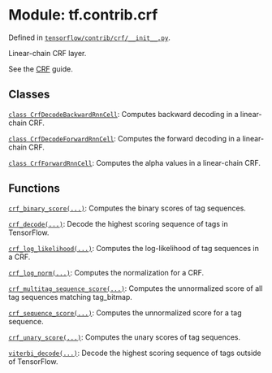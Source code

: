 <div itemscope itemtype="http://developers.google.com/ReferenceObject">
<meta itemprop="name" content="tf.contrib.crf" />
<meta itemprop="path" content="Stable" />
</div>

# Module: tf.contrib.crf



Defined in [`tensorflow/contrib/crf/__init__.py`](/code/stable/tensorflow/contrib/crf/__init__.py).

Linear-chain CRF layer.

See the [CRF](https://tensorflow.org/api_guides/python/contrib.crf) guide.


## Classes

[`class CrfDecodeBackwardRnnCell`](../../tf/contrib/crf/CrfDecodeBackwardRnnCell.md): Computes backward decoding in a linear-chain CRF.

[`class CrfDecodeForwardRnnCell`](../../tf/contrib/crf/CrfDecodeForwardRnnCell.md): Computes the forward decoding in a linear-chain CRF.

[`class CrfForwardRnnCell`](../../tf/contrib/crf/CrfForwardRnnCell.md): Computes the alpha values in a linear-chain CRF.

## Functions

[`crf_binary_score(...)`](../../tf/contrib/crf/crf_binary_score.md): Computes the binary scores of tag sequences.

[`crf_decode(...)`](../../tf/contrib/crf/crf_decode.md): Decode the highest scoring sequence of tags in TensorFlow.

[`crf_log_likelihood(...)`](../../tf/contrib/crf/crf_log_likelihood.md): Computes the log-likelihood of tag sequences in a CRF.

[`crf_log_norm(...)`](../../tf/contrib/crf/crf_log_norm.md): Computes the normalization for a CRF.

[`crf_multitag_sequence_score(...)`](../../tf/contrib/crf/crf_multitag_sequence_score.md): Computes the unnormalized score of all tag sequences matching tag_bitmap.

[`crf_sequence_score(...)`](../../tf/contrib/crf/crf_sequence_score.md): Computes the unnormalized score for a tag sequence.

[`crf_unary_score(...)`](../../tf/contrib/crf/crf_unary_score.md): Computes the unary scores of tag sequences.

[`viterbi_decode(...)`](../../tf/contrib/crf/viterbi_decode.md): Decode the highest scoring sequence of tags outside of TensorFlow.

